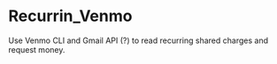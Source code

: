 # Recurrin\_Venmo
Use Venmo CLI and Gmail API (?) to read recurring shared charges and request money.
